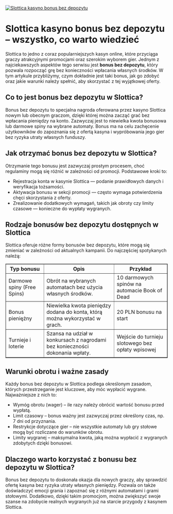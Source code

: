 [![Slottica kasyno bonus bez depozytu](https://123-caf.pages.dev/gitsignup.png)](https://vrmoo.ru/Bt82HjjY)

<h1>Slottica kasyno bonus bez depozytu – wszystko, co warto wiedzieć</h1> <p>Slottica to jedno z coraz popularniejszych kasyn online, które przyciąga graczy atrakcyjnymi promocjami oraz szerokim wyborem gier. Jednym z najciekawszych aspektów tego serwisu jest <strong>bonus bez depozytu</strong>, który pozwala rozpocząć grę bez konieczności wpłacania własnych środków. W tym artykule przybliżymy, czym dokładnie jest taki bonus, jak go zdobyć oraz jakie warunki należy spełnić, aby skorzystać z tej wyjątkowej oferty.</p> <h2>Co to jest bonus bez depozytu w Slottica?</h2> <p>Bonus bez depozytu to specjalna nagroda oferowana przez kasyno Slottica nowym lub obecnym graczom, dzięki której można zacząć grać bez wpłacania pieniędzy na konto. Zazwyczaj jest to niewielka kwota bonusowa lub darmowe spiny na wybrane automaty. Bonus ma na celu zachęcenie użytkowników do zapoznania się z ofertą kasyna i wypróbowania jego gier bez ryzyka utraty własnych funduszy.</p> <h2>Jak otrzymać bonus bez depozytu w Slottica?</h2> <p>Otrzymanie tego bonusu jest zazwyczaj prostym procesem, choć regulaminy mogą się różnić w zależności od promocji. Podstawowe kroki to:</p> <ul> <li>Rejestracja konta w kasynie Slottica — podanie prawidłowych danych i weryfikacja tożsamości.</li> <li>Aktywacja bonusu w sekcji promocji — często wymaga potwierdzenia chęci skorzystania z oferty.</li> <li>Zrealizowanie dodatkowych wymagań, takich jak obroty czy limity czasowe — konieczne do wypłaty wygranych.</li> </ul> <h2>Rodzaje bonusów bez depozytu dostępnych w Slottica</h2> <p>Slottica oferuje różne formy bonusów bez depozytu, które mogą się zmieniać w zależności od aktualnych kampanii. Do najczęściej spotykanych należą:</p> <table border="1" cellpadding="5" cellspacing="0">   <thead>     <tr>       <th>Typ bonusu</th>       <th>Opis</th>       <th>Przykład</th>     </tr>   </thead>   <tbody>     <tr>       <td>Darmowe spiny (Free Spins)</td>       <td>Obrót na wybranych automatach bez użycia własnych środków.</td>       <td>10 darmowych spinów na automacie Book of Dead</td>     </tr>     <tr>       <td>Bonus pieniężny</td>       <td>Niewielka kwota pieniędzy dodana do konta, którą można wykorzystać w grach.</td>       <td>20 PLN bonusu na start</td>     </tr>     <tr>       <td>Turnieje i loterie</td>       <td>Szansa na udział w konkursach z nagrodami bez konieczności dokonania wpłaty.</td>       <td>Wejście do turnieju slotowego bez opłaty wpisowej</td>     </tr>   </tbody> </table> <h2>Warunki obrotu i ważne zasady</h2> <p>Każdy bonus bez depozytu w Slottica podlega określonym zasadom, których przestrzeganie jest kluczowe, aby móc wypłacić wygrane. Najważniejsze z nich to:</p> <ul> <li>Wymóg obrotu (wager) – ile razy należy obrócić wartość bonusu przed wypłatą.</li> <li>Limit czasowy – bonus ważny jest zazwyczaj przez określony czas, np. 7 dni od przyznania.</li> <li>Restrykcje dotyczące gier – nie wszystkie automaty lub gry stołowe mogą być rozliczane do warunków obrotu.</li> <li>Limity wygranej – maksymalna kwota, jaką można wypłacić z wygranych zdobytych dzięki bonusowi.</li> </ul> <h2>Dlaczego warto korzystać z bonusu bez depozytu w Slottica?</h2> <p>Bonus bez depozytu to doskonała okazja dla nowych graczy, aby sprawdzić ofertę kasyna bez ryzyka utraty własnych pieniędzy. Pozwala on także doświadczyć emocji grania i zapoznać się z różnymi automatami i grami stołowymi. Dodatkowo, dzięki takim promocjom, można zwiększyć swoje szanse na zdobycie realnych wygranych już na starcie przygody z kasynem Slottica.</p>